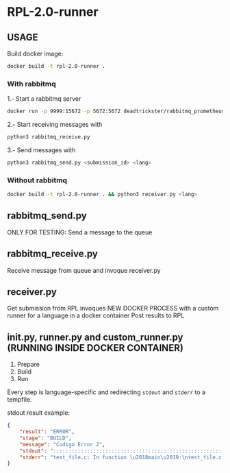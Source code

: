 # RPL-2.0-runner

## USAGE

Build docker image:

```sh
docker build -t rpl-2.0-runner .
```

### With rabbitmq

1.- Start a rabbitmq server

```sh
docker run -p 9999:15672 -p 5672:5672 deadtrickster/rabbitmq_prometheus:latest
```

2.- Start receiving messages with 

```sh
python3 rabbitmq_receive.py
```

3.- Send messages with 

```sh
python3 rabbitmq_send.py <submission_id> <lang>
```


### Without rabbitmq
```sh
docker build -t rpl-2.0-runner . && python3 receiver.py <lang>
```

## rabbitmq_send.py
ONLY FOR TESTING: Send a message to the queue


## rabbitmq_receive.py
Receive message from queue and invoque receiver.py

## receiver.py
Get submission from RPL
invoques NEW DOCKER PROCESS with a custom runner for a language in a docker container
Post results to RPL

## init.py, runner.py and custom_runner.py (RUNNING INSIDE DOCKER CONTAINER)
1. Prepare
2. Build
3. Run

Every step is language-specific and redirecting `stdout` and `stderr` to a tempfile.

stdout result example:
	
```json
{
    "result": "ERROR",
    "stage": "BUILD",
    "message": "Codigo Error 2",
    "stdout": "::::::::::::::::::::::::::::::::::::::::::::::::::::::::::::::::::::BUILD OUTPUT::::::::::::::::::::::::::::::::::::::::::::::::::::::::::::::::::::::\ngcc -g -O2 -std=c99 -Wall -Wformat=2 -Wshadow -Wpointer-arith -Wunreachable-code -Wconversion -Wno-sign-conversion -Wbad-function-cast -DCORRECTOR   -c -o test_file.o test_file.c\n<builtin>: recipe for target 'test_file.o' failed\n\n::::::::::::::::::::::::::::::::::::::::::::::::::::::::::::::::::END BUILD OUTPUT::::::::::::::::::::::::::::::::::::::::::::::::::::::::::::::::::::\nBUILD ERROR: error_code --> 2\n",
    "stderr": "test_file.c: In function \u2018main\u2019:\ntest_file.c:15:5: error: expected \u2018;\u2019 before \u2018tiempo_ingresado\u2019\n     tiempo_ingresado = tiempo_ingresado % 3600;\n     ^~~~~~~~~~~~~~~~\ntest_file.c:17:11: warning: conversion to \u2018float\u2019 from \u2018int\u2019 may alter its value [-Wconversion]\n     seg = tiempo_ingresado % 60;\n           ^~~~~~~~~~~~~~~~\ntest_file.c:11:5: warning: ignoring return value of \u2018scanf\u2019, declared with attribute warn_unused_result [-Wunused-result]\n     scanf (\"%d\",&tiempo_ingresado);\n     ^~~~~~~~~~~~~~~~~~~~~~~~~~~~~~\nmake: *** [test_file.o] Error 1\nmake: Target 'main' not remade because of errors.\n"
}
```

